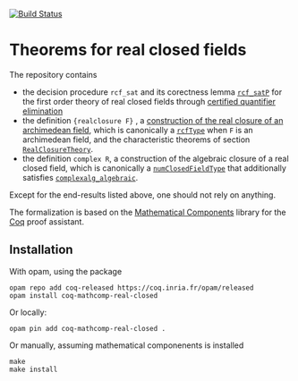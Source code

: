 [![Build Status](https://travis-ci.org/math-comp/real-closed.svg?branch=master)](https://travis-ci.org/math-comp/real-closed)

# Theorems for real closed fields
The repository contains
- the decision procedure `rcf_sat` and its corectness lemma [`rcf_satP`](https://github.com/math-comp/real-closed/blob/3721886fffb13ea9c80824043f119ffed0c780f2/theories/qe_rcf.v#L991) for the first order theory of real closed fields through
  [certified quantifier elimination](https://hal.inria.fr/inria-00593738v4)  
- the definition `{realclosure F}` , a [construction of the real closure of an archimedean field](https://hal.inria.fr/hal-00671809v2), which is canonically a [`rcfType`](https://github.com/math-comp/math-comp/blob/c1ec9cd8e7e50f73159613c492aad4c6c40bc3aa/mathcomp/algebra/ssrnum.v#L63) when `F` is an archimedean field, and the characteristic theorems of section [`RealClosureTheory`](https://github.com/math-comp/real-closed/blob/3721886fffb13ea9c80824043f119ffed0c780f2/theories/realalg.v#L1477).
- the definition `complex R`,  a construction of the algebraic closure of a real closed field, which is canonically a [`numClosedFieldType`](https://github.com/math-comp/math-comp/blob/c1ec9cd8e7e50f73159613c492aad4c6c40bc3aa/mathcomp/algebra/ssrnum.v#L73) that additionally satisfies [`complexalg_algebraic`](https://github.com/math-comp/real-closed/blob/3721886fffb13ea9c80824043f119ffed0c780f2/theories/complex.v#L1324).

Except for the end-results listed above, one should not rely on anything.

The formalization is based on the [Mathematical Components](https://github.com/math-comp/math-comp)
library for the [Coq](https://coq.inria.fr) proof assistant.

## Installation

With opam, using the package

```
opam repo add coq-released https://coq.inria.fr/opam/released
opam install coq-mathcomp-real-closed
```

Or locally:

```
opam pin add coq-mathcomp-real-closed .
```

Or manually, assuming mathematical componenents is installed
```
make
make install
```
